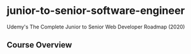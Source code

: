 # junior-to-senior-software-engineer
Udemy's The Complete Junior to Senior Web Developer Roadmap (2020)

## Course Overview 

